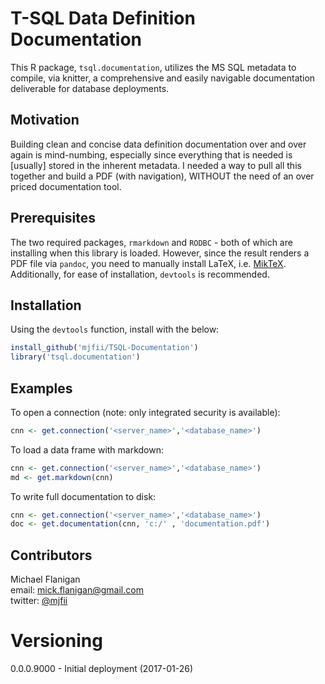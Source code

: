 # T-SQL Data Definition Documentation

This R package, `tsql.documentation`, utilizes the MS SQL metadata to compile, via knitter, a comprehensive and easily navigable documentation deliverable for database deployments.

## Motivation

Building clean and concise data definition documentation over and over again is mind-numbing, especially since everything that is needed is [usually] stored in the inherent metadata.  I needed a way to pull all this together and build a PDF (with navigation), WITHOUT the need of an over priced documentation tool.

## Prerequisites

The two required packages, `rmarkdown` and `RODBC` - both of which are installing when this library is loaded.  However, since the result renders a PDF file via `pandoc`, you need to manually install LaTeX, i.e. [MikTeX](https://miktex.org/).  Additionally, for ease of installation, `devtools` is recommended.

## Installation

Using the `devtools` function, install with the below:

```r
install_github('mjfii/TSQL-Documentation')
library('tsql.documentation')
```

## Examples

To open a connection (note: only integrated security is available):

```r
cnn <- get.connection('<server_name>','<database_name>')
```

To load a data frame with markdown:
```r
cnn <- get.connection('<server_name>','<database_name>')  
md <- get.markdown(cnn)  
```

To write full documentation to disk:
```r
cnn <- get.connection('<server_name>','<database_name>')  
doc <- get.documentation(cnn, 'c:/' , 'documentation.pdf')  
```

## Contributors

Michael Flanigan  
 email: [mick.flanigan@gmail.com](mick.flanigan@gmail.com)  
 twitter: [@mjfii](https://twitter.com/mjfii)  

# Versioning

0.0.0.9000 - Initial deployment (2017-01-26)

